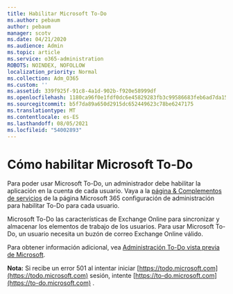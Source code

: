 ```yaml
---
title: Habilitar Microsoft To-Do
ms.author: pebaum
author: pebaum
manager: scotv
ms.date: 04/21/2020
ms.audience: Admin
ms.topic: article
ms.service: o365-administration
ROBOTS: NOINDEX, NOFOLLOW
localization_priority: Normal
ms.collection: Adm_O365
ms.custom: ''
ms.assetid: 339f925f-91c8-4a1d-902b-f920e58999df
ms.openlocfilehash: 1180ca96f0e1fdf0dc6e45829283fb3c99586683feb6ad7da1571fc05f41c48d
ms.sourcegitcommit: b5f7da89a650d2915dc652449623c78be6247175
ms.translationtype: MT
ms.contentlocale: es-ES
ms.lasthandoff: 08/05/2021
ms.locfileid: "54002893"
---
```

# <a name="how-to-enable-microsoft-to-do"></a>Cómo habilitar Microsoft To-Do

Para poder usar Microsoft To-Do, un administrador debe habilitar la aplicación en la cuenta de cada usuario. Vaya a la [página &amp; Complementos de servicios](https://portal.office.com/adminportal/home#/Settings/ServicesAndAddIns) de la página Microsoft 365 configuración de administración para habilitar To-Do para cada usuario.
  
Microsoft To-Do las características de Exchange Online para sincronizar y almacenar los elementos de trabajo de los usuarios. Para usar Microsoft To-Do, un usuario necesita un buzón de correo Exchange Online válido.
  
Para obtener información adicional, vea [Administración To-Do vista previa de Microsoft](https://support.office.com/article/490c1a8c-2333-4952-8125-841afadb9620.aspx).
  
 **Nota:** Si recibe un error 501 al intentar iniciar [https://todo.microsoft.com](https://todo.microsoft.com) sesión, intente [https://to-do.microsoft.com](https://to-do.microsoft.com) .
  

